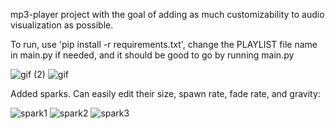 mp3-player project with the goal of adding as much customizability to audio visualization as possible.

To run, use 'pip install -r requirements.txt', change the PLAYLIST file name in main.py if needed, and it should be good to go by running main.py

![gif (2)](https://github.com/Marty0001/Customizable-Music-Visualizer/assets/123718743/a12631f9-600c-469f-ac45-c8ce7192242e)
![gif](https://github.com/Marty0001/music_visualizer/assets/123718743/c9f2d31a-a503-466e-a977-6d7f880bdbce)

Added sparks. Can easily edit their size, spawn rate, fade rate, and gravity:

![spark1](https://github.com/Marty0001/Customizable-Music-Visualizer/assets/123718743/a4fbd476-c914-4878-b08b-893439d7f426)
![spark2](https://github.com/Marty0001/Customizable-Music-Visualizer/assets/123718743/3224c43c-86c0-49c8-83c9-895ea3f893bf)
![spark3](https://github.com/Marty0001/Customizable-Music-Visualizer/assets/123718743/b8149953-ea52-443e-a51f-fa6d5414c2b8)
